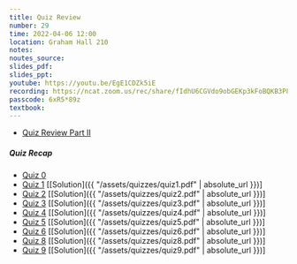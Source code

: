 ```yaml
---
title: Quiz Review
number: 29
time: 2022-04-06 12:00
location: Graham Hall 210
notes:
noutes_source:
slides_pdf:
slides_ppt:
youtube: https://youtu.be/EgE1CDZk5iE
recording: https://ncat.zoom.us/rec/share/fIdhU6CGVdo9obGEKp3kFoBQKB3P8jirqLsX4GGF1jc_ubd4enJncPmMQ7PYabNn.8-1EmsxTb52KdYlR?startTime=1649261381000
passcode: 6xR5*89z
textbook:
---
```


- [Quiz Review Part II](https://youtu.be/e9fFEQjsUqU)


##### Quiz Recap

- [Quiz 0](https://forms.gle/FDs43PEM22sBhpc28)
- [Quiz 1](https://forms.gle/6AQsfdYdEyzaedN38) [[Solution]({{ "/assets/quizzes/quiz1.pdf" | absolute_url }})]
- [Quiz 2](https://forms.gle/bZeYyCUZufpZk5rV9) [[Solution]({{ "/assets/quizzes/quiz2.pdf" | absolute_url }})]
- [Quiz 3](https://forms.gle/2ej7VPSaRxiEUQKi7) [[Solution]({{ "/assets/quizzes/quiz3.pdf" | absolute_url }})]
- [Quiz 4](https://forms.gle/HxqWScVtqmPHiq5a8) [[Solution]({{ "/assets/quizzes/quiz4.pdf" | absolute_url }})]
- [Quiz 5](https://forms.gle/Zcmce96LdLb8BDKe8) [[Solution]({{ "/assets/quizzes/quiz5.pdf" | absolute_url }})]
- [Quiz 6](https://forms.gle/bA21TsRXFUqzzb6d7) [[Solution]({{ "/assets/quizzes/quiz6.pdf" | absolute_url }})]
- [Quiz 8](https://forms.gle/QnLXkjco1C3LM1Xu6) [[Solution]({{ "/assets/quizzes/quiz8.pdf" | absolute_url }})]
- [Quiz 9](https://forms.gle/uY8dZFPenjtN9JF18) [[Solution]({{ "/assets/quizzes/quiz9.pdf" | absolute_url }})]